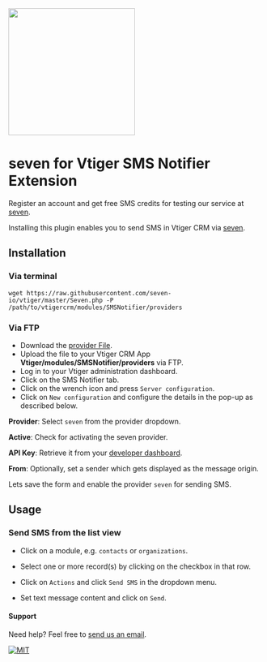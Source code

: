 <img src="https://www.seven.io/wp-content/uploads/Logo.svg" width="250" />


# seven for Vtiger SMS Notifier Extension
Register an account and get free SMS credits for testing our service at [seven](https://www.seven.io).

Installing this plugin enables you to send SMS in Vtiger CRM via [seven](https://www.seven.io).

## Installation
### Via terminal
`wget https://raw.githubusercontent.com/seven-io/vtiger/master/Seven.php -P /path/to/vtigercrm/modules/SMSNotifier/providers`

### Via FTP

- Download the [provider File](https://github.com/seven-io/vtiger/blob/master/Seven.php).
- Upload the file to your Vtiger CRM App **Vtiger/modules/SMSNotifier/providers** via FTP.
- Log in to your Vtiger administration dashboard.
- Click on the SMS Notifier tab.
- Click on the wrench icon and press `Server configuration`. 
- Click on `New configuration` and configure the details in the pop-up as described below.

**Provider**: Select `seven` from the provider dropdown.

**Active**: Check for activating the seven provider.

**API Key**: Retrieve it from your [developer dashboard](https://app.seven.io/developer).

**From**: Optionally, set a sender which gets displayed as the message origin.

Lets save the form and enable the provider `seven` for sending SMS.

## Usage

### Send SMS from the list view

- Click on a module, e.g. `contacts` or `organizations`.

- Select one or more record(s) by clicking on the checkbox in that row.

- Click on `Actions` and click `Send SMS` in the dropdown menu.

- Set text message content and click on `Send`.


#### Support
Need help? Feel free to [send us an email](mailto:support@seven.io).

[![MIT](https://img.shields.io/badge/License-MIT-teal.svg)](LICENSE)
